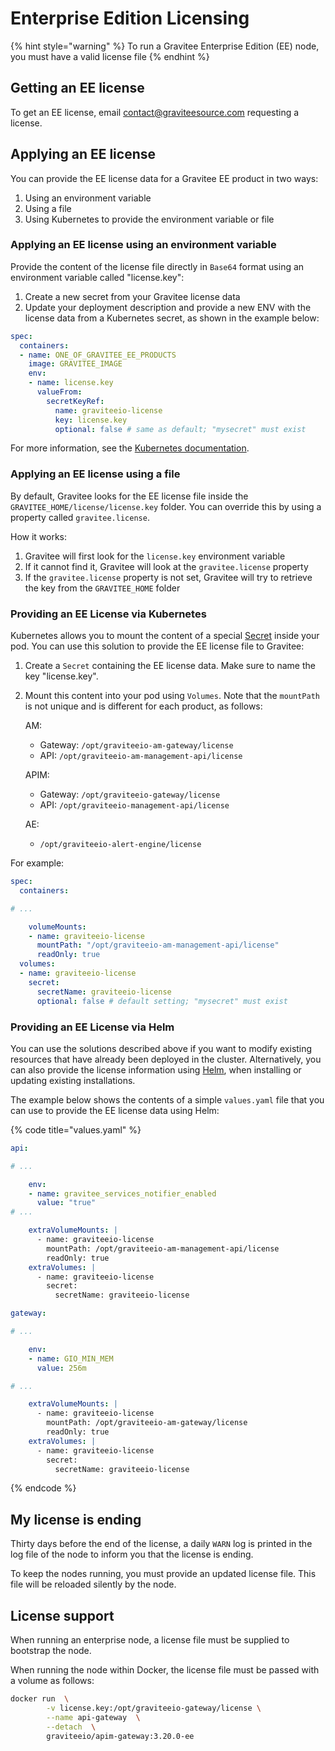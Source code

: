 # Enterprise Edition Licensing

{% hint style="warning" %}
To run a Gravitee Enterprise Edition (EE) node, you must have a valid license file
{% endhint %}

## Getting an EE license

To get an EE license, email [contact@graviteesource.com](mailto:contact@graviteesource.com) requesting a license.

## Applying an EE license

You can provide the EE license data for a Gravitee EE product in two ways:

1. Using an environment variable
2. Using a file
3. Using Kubernetes to provide the environment variable or file

### Applying an EE license using an environment variable

Provide the content of the license file directly in `Base64` format using an environment variable called "license.key":

1. Create a new secret from your Gravitee license data
2. Update your deployment description and provide a new ENV with the license data from a Kubernetes secret, as shown in the example below:

```yaml
spec:
  containers:
  - name: ONE_OF_GRAVITEE_EE_PRODUCTS
    image: GRAVITEE_IMAGE
    env:
    - name: license.key
      valueFrom:
        secretKeyRef:
          name: graviteeio-license
          key: license.key
          optional: false # same as default; "mysecret" must exist
```

For more information, see the [Kubernetes documentation](https://kubernetes.io/docs/tasks/inject-data-application/define-environment-variable-container).

### Applying an EE license using a file

By default, Gravitee looks for the EE license file inside the `GRAVITEE_HOME/license/license.key` folder. You can override this by using a property called `gravitee.license`.

How it works:

1. Gravitee will first look for the `license.key` environment variable
2. If it cannot find it, Gravitee will look at the `gravitee.license` property
3. If the `gravitee.license` property is not set, Gravitee will try to retrieve the key from the `GRAVITEE_HOME` folder

### **Providing an EE License via Kubernetes**

Kubernetes allows you to mount the content of a special [Secret](https://kubernetes.io/docs/concepts/configuration/secret/) inside your pod. You can use this solution to provide the EE license file to Gravitee:

1. Create a `Secret` containing the EE license data. Make sure to name the key "license.key".
2.  Mount this content into your pod using `Volumes`. Note that the `mountPath` is not unique and is different for each product, as follows:

    AM:

    * Gateway: `/opt/graviteeio-am-gateway/license`
    * API: `/opt/graviteeio-am-management-api/license`

    APIM:

    * Gateway: `/opt/graviteeio-gateway/license`
    * API: `/opt/graviteeio-management-api/license`

    AE:

    * `/opt/graviteeio-alert-engine/license`

For example:

```yaml
spec:
  containers:

# ...

    volumeMounts:
    - name: graviteeio-license
      mountPath: "/opt/graviteeio-am-management-api/license"
      readOnly: true
  volumes:
  - name: graviteeio-license
    secret:
      secretName: graviteeio-license
      optional: false # default setting; "mysecret" must exist
```

### **Providing an EE License via Helm**

You can use the solutions described above if you want to modify existing resources that have already been deployed in the cluster. Alternatively, you can also provide the license information using [Helm](https://helm.sh/), when installing or updating existing installations.

The example below shows the contents of a simple `values.yaml` file that you can use to provide the EE license data using Helm:

{% code title="values.yaml" %}
```yaml
api:

# ...

    env:
    - name: gravitee_services_notifier_enabled
      value: "true"
# ...

    extraVolumeMounts: |
      - name: graviteeio-license
        mountPath: /opt/graviteeio-am-management-api/license
        readOnly: true
    extraVolumes: |
      - name: graviteeio-license
        secret:
          secretName: graviteeio-license

gateway:

# ...

    env:
    - name: GIO_MIN_MEM
      value: 256m

# ...

    extraVolumeMounts: |
      - name: graviteeio-license
        mountPath: /opt/graviteeio-am-gateway/license
        readOnly: true
    extraVolumes: |
      - name: graviteeio-license
        secret:
          secretName: graviteeio-license
```
{% endcode %}

## My license is ending

Thirty days before the end of the license, a daily `WARN` log is printed in the log file of the node to inform you that the license is ending.

To keep the nodes running, you must provide an updated license file. This file will be reloaded silently by the node.

## License support

When running an enterprise node, a license file must be supplied to bootstrap the node.

When running the node within Docker, the license file must be passed with a volume as follows:

```sh
docker run  \
        -v license.key:/opt/graviteeio-gateway/license \
        --name api-gateway  \
        --detach  \
        graviteeio/apim-gateway:3.20.0-ee
```
